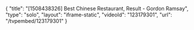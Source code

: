 {
    "title": "[1508438326] Best Chinese Restaurant, Result - Gordon Ramsay",
    "type": "solo",
    "layout": "iframe-static",
    "videoId": "123179301",
    "url": "\/tvpembed\/123179301"
}